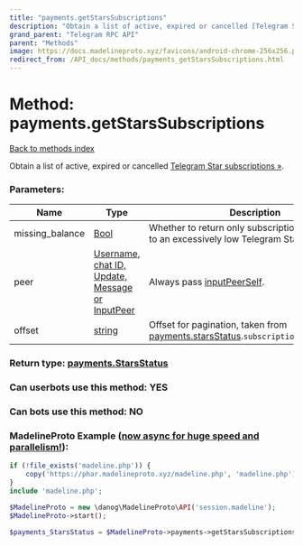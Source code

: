 ```yaml
---
title: "payments.getStarsSubscriptions"
description: "Obtain a list of active, expired or cancelled [Telegram Star subscriptions »](https://core.telegram.org/api/invites#paid-invite-links)."
grand_parent: "Telegram RPC API"
parent: "Methods"
image: https://docs.madelineproto.xyz/favicons/android-chrome-256x256.png
redirect_from: /API_docs/methods/payments_getStarsSubscriptions.html
---
```

# Method: payments.getStarsSubscriptions
[Back to methods index](index.html)



Obtain a list of active, expired or cancelled [Telegram Star subscriptions »](https://core.telegram.org/api/invites#paid-invite-links).

### Parameters:

| Name     |    Type       | Description | Required |
|----------|---------------|-------------|----------|
|missing\_balance|[Bool](/API_docs/types/Bool.html) | Whether to return only subscriptions expired due to an excessively low Telegram Star balance. | Optional|
|peer|[Username, chat ID, Update, Message or InputPeer](/API_docs/types/InputPeer.html) | Always pass [inputPeerSelf](../constructors/inputPeerSelf.html). | Optional|
|offset|[string](/API_docs/types/string.html) | Offset for pagination, taken from [payments.starsStatus](../constructors/payments.starsStatus.html).`subscriptions_next_offset`. | Optional|


### Return type: [payments.StarsStatus](/API_docs/types/payments.StarsStatus.html)

### Can userbots use this method: **YES**

### Can bots use this method: **NO**


### MadelineProto Example ([now async for huge speed and parallelism!](https://docs.madelineproto.xyz/docs/ASYNC.html)):


```php
if (!file_exists('madeline.php')) {
    copy('https://phar.madelineproto.xyz/madeline.php', 'madeline.php');
}
include 'madeline.php';

$MadelineProto = new \danog\MadelineProto\API('session.madeline');
$MadelineProto->start();

$payments_StarsStatus = $MadelineProto->payments->getStarsSubscriptions(missing_balance: $Bool, peer: $InputPeer, offset: 'string', );
```

